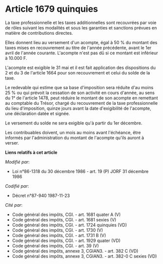 # Article 1679 quinquies

La taxe professionnelle et les taxes additionnelles sont recouvrées par voie de rôles suivant les modalités et sous les
garanties et sanctions prévues en matière de contributions directes.

Elles donnent lieu au versement d'un acompte, égal à 50 % du montant des taxes mises en recouvrement au titre de l'année
précédente, avant le 1er avril de l'année courante. L'acompte n'est pas dû si ce montant est inférieur à 10.000 F.

L'acompte est exigible le 31 mai et il est fait application des dispositions du 2 et du 3 de l'article 1664 pour son
recouvrement et celui du solde de la taxe.

Le redevable qui estime que sa base d'imposition sera réduite d'au moins 25 % ou qui prévoit la cessation de son activité en
cours d'année, au sens du 1° de l'article 1478, peut réduire le montant de son acompte en remettant au comptable du Trésor,
chargé du recouvrement de la taxe professionnelle du lieu d'imposition, quinze jours avant la date d'exigibilité de
l'acompte, une déclaration datée et signée.

Le versement du solde ne sera exigible qu'à partir du 1er décembre.

Les contribuables doivent, un mois au moins avant l'échéance, être informés par l'administration du montant de l'acompte
qu'ils auront à verser.

**Liens relatifs à cet article**

_Modifié par_:

  - Loi n°86-1318 du 30 décembre 1986 - art. 19 (P) JORF 31 décembre 1986

_Codifié par_:

  - Décret n°87-940 1987-11-23

_Cité par_:

  - Code général des impôts, CGI. - art. 1681 quater A (V)
  - Code général des impôts, CGI. - art. 1681 sexies (V)
  - Code général des impôts, CGI. - art. 1724 quinquies (VD)
  - Code général des impôts, CGI. - art. 1730 (V)
  - Code général des impôts, CGI. - art. 1731 B (V)
  - Code général des impôts, CGI. - art. 1929 quater (VD)
  - Code général des impôts, CGI. - art. 39 (V)
  - Code général des impôts, annexe 3, CGIAN3. - art. 382 C (VD)
  - Code général des impôts, annexe 3, CGIAN3. - art. 382-0 C sexies (VD)
